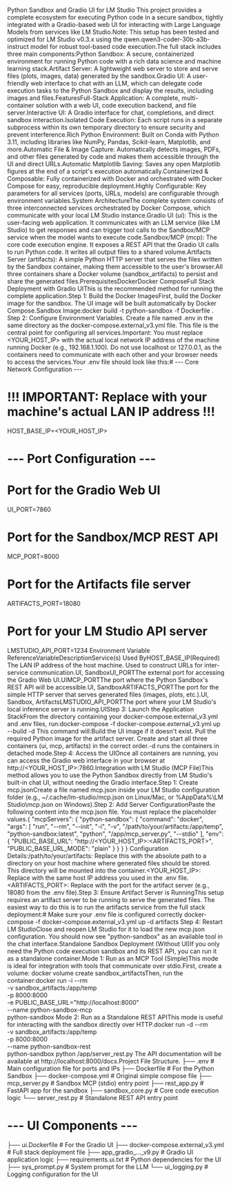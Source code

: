 Python Sandbox and Gradio UI for LM Studio This project provides a complete ecosystem for executing Python code in a secure sandbox, tightly integrated with a Gradio-based web UI for interacting with Large Language Models from services like LM Studio.Note: This setup has been tested and optimized for LM Studio v0.3.x using the qwen.qwen3-coder-30b-a3b-instruct model for robust tool-based code execution.The full stack includes three main components:Python Sandbox: A secure, containerized environment for running Python code with a rich data science and machine learning stack.Artifact Server: A lightweight web server to store and serve files (plots, images, data) generated by the sandbox.Gradio UI: A user-friendly web interface to chat with an LLM, which can delegate code execution tasks to the Python Sandbox and display the results, including images and files.FeaturesFull-Stack Application: A complete, multi-container solution with a web UI, code execution backend, and file server.Interactive UI: A Gradio interface for chat, completions, and direct sandbox interaction.Isolated Code Execution: Each script runs in a separate subprocess within its own temporary directory to ensure security and prevent interference.Rich Python Environment: Built on Conda with Python 3.11, including libraries like NumPy, Pandas, Scikit-learn, Matplotlib, and more.Automatic File & Image Capture: Automatically detects images, PDFs, and other files generated by code and makes them accessible through the UI and direct URLs.Automatic Matplotlib Saving: Saves any open Matplotlib figures at the end of a script's execution automatically.Containerized & Composable: Fully containerized with Docker and orchestrated with Docker Compose for easy, reproducible deployment.Highly Configurable: Key parameters for all services (ports, URLs, models) are configurable through environment variables.System ArchitectureThe complete system consists of three interconnected services orchestrated by Docker Compose, which communicate with your local LM Studio instance.Gradio UI (ui): This is the user-facing web application. It communicates with an LLM service (like LM Studio) to get responses and can trigger tool calls to the Sandbox/MCP service when the model wants to execute code.Sandbox/MCP (mcp): The core code execution engine. It exposes a REST API that the Gradio UI calls to run Python code. It writes all output files to a shared volume.Artifacts Server (artifacts): A simple Python HTTP server that serves the files written by the Sandbox container, making them accessible to the user's browser.All three containers share a Docker volume (sandbox_artifacts) to persist and share the generated files.PrerequisitesDockerDocker ComposeFull Stack Deployment with Gradio UIThis is the recommended method for running the complete application.Step 1: Build the Docker ImagesFirst, build the Docker image for the sandbox. The UI image will be built automatically by Docker Compose.Sandbox Image:docker build -t python-sandbox -f Dockerfile .
Step 2: Configure Environment Variables. Create a file named .env in the same directory as the docker-compose.external_v3.yml file. This file is the central point for configuring all services.Important: You must replace <YOUR_HOST_IP> with the actual local network IP address of the machine running Docker (e.g., 192.168.1.100). Do not use localhost or 127.0.0.1, as the containers need to communicate with each other and your browser needs to access the services.Your .env file should look like this:# --- Core Network Configuration ---
# !!! IMPORTANT: Replace with your machine's actual LAN IP address !!!
HOST_BASE_IP=<YOUR_HOST_IP>

# --- Port Configuration ---
# Port for the Gradio Web UI
UI_PORT=7860
# Port for the Sandbox/MCP REST API
MCP_PORT=8000
# Port for the Artifacts file server
ARTIFACTS_PORT=18080
# Port for your LM Studio API server
LMSTUDIO_API_PORT=1234
Environment Variable ReferenceVariableDescriptionService(s) Used ByHOST_BASE_IP(Required) The LAN IP address of the host machine. Used to construct URLs for inter-service communication.UI, SandboxUI_PORTThe external port for accessing the Gradio Web UI.UIMCP_PORTThe port where the Python Sandbox's REST API will be accessible.UI, SandboxARTIFACTS_PORTThe port for the simple HTTP server that serves generated files (images, plots, etc.).UI, Sandbox, ArtifactsLMSTUDIO_API_PORTThe port where your LM Studio's local inference server is running.UIStep 3: Launch the Application StackFrom the directory containing your docker-compose.external_v3.yml and .env files, run:docker-compose -f docker-compose.external_v3.yml up --build -d
This command will:Build the UI image if it doesn't exist. Pull the required Python image for the artifact server. Create and start all three containers (ui, mcp, artifacts) in the correct order.-d runs the containers in detached mode.Step 4: Access the UIOnce all containers are running, you can access the Gradio web interface in your browser at http://<YOUR_HOST_IP>:7860.Integration with LM Studio (MCP File)This method allows you to use the Python Sandbox directly from LM Studio's built-in chat UI, without needing the Gradio interface.Step 1: Create mcp.jsonCreate a file named mcp.json inside your LM Studio configuration folder (e.g., ~/.cache/lm-studio/mcp.json on Linux/Mac, or %AppData%\LM Studio\mcp.json on Windows).Step 2: Add Server ConfigurationPaste the following content into the mcp.json file. You must replace the placeholder values.{
  "mcpServers": {
    "python-sandbox": {
      "command": "docker",
      "args": [
        "run",
        "--rm",
        "--init",
        "-i",
        "-v",
        "/path/to/your/artifacts:/app/temp",
        "python-sandbox:latest",
        "python",
        "/app/mcp_server.py",
        "--stdio"
      ],
      "env": {
        "PUBLIC_BASE_URL": "http://<YOUR_HOST_IP>:<ARTIFACTS_PORT>",
        "PUBLIC_BASE_URL_MODE": "plain"
      }
    }
  }
}
Configuration Details:/path/to/your/artifacts: Replace this with the absolute path to a directory on your host machine where generated files should be stored. This directory will be mounted into the container.<YOUR_HOST_IP>: Replace with the same host IP address you used in the .env file.<ARTIFACTS_PORT>: Replace with the port for the artifact server (e.g., 18080 from the .env file).Step 3: Ensure Artifact Server is RunningThis setup requires an artifact server to be running to serve the generated files. The easiest way to do this is to run the artifacts service from the full stack deployment:# Make sure your .env file is configured correctly
docker-compose -f docker-compose.external_v3.yml up -d artifacts
Step 4: Restart LM StudioClose and reopen LM Studio for it to load the new mcp.json configuration. You should now see "python-sandbox" as an available tool in the chat interface.Standalone Sandbox Deployment (Without UI)If you only need the Python code execution sandbox and its REST API, you can run it as a standalone container.Mode 1: Run as an MCP Tool (Simple)This mode is ideal for integration with tools that communicate over stdio.First, create a volume: docker volume create sandbox_artifactsThen, run the container:docker run -i --rm \
  -v sandbox_artifacts:/app/temp \
  -p 8000:8000 \
  -e PUBLIC_BASE_URL="http://localhost:8000" \
  --name python-sandbox-mcp \
  python-sandbox
Mode 2: Run as a Standalone REST APIThis mode is useful for interacting with the sandbox directly over HTTP.docker run -d --rm \
  -v sandbox_artifacts:/app/temp \
  -p 8000:8000 \
  --name python-sandbox-rest \
  python-sandbox python /app/server_rest.py
The API documentation will be available at http://localhost:8000/docs.Project File Structure.
├── .env                        # Main configuration file for ports and IPs
├── Dockerfile                  # For the Python Sandbox
├── docker-compose.yml          # Original simple compose file
├── mcp_server.py               # Sandbox MCP (stdio) entry point
├── rest_app.py                 # FastAPI app for the sandbox
├── sandbox_core.py             # Core code execution logic
└── server_rest.py              # Standalone REST API entry point

# --- UI Components ---
├── ui.Dockerfile               # For the Gradio UI
├── docker-compose.external_v3.yml # Full stack deployment file
├── app_gradio_..._v9.py        # Gradio UI application logic
├── requirements.ui.txt         # Python dependencies for the UI
├── sys_prompt.py               # System prompt for the LLM
└── ui_logging.py               # Logging configuration for the UI
